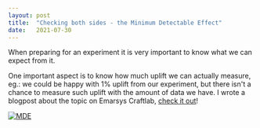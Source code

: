 ```yaml
---
layout: post
title:  "Checking both sides - the Minimum Detectable Effect"
date:   2021-07-30
---
```


When preparing for an experiment it is very important to know what we can expect from it.

One important aspect is to know how much uplift we can actually measure, eg.: we could be happy with 1% uplift from our experiment, but there isn't a chance to measure such uplift with the amount of data we have. I wrote a blogpost about the topic on Emarsys Craftlab, [check it out](https://blog.craftlab.hu/checking-both-sides-the-minimum-detectable-effect-f34a6c0db4fb)!

[![MDE](https://miro.medium.com/max/700/1*s1WhyF4-eF3rj7dok7YBoQ.png)](https://blog.craftlab.hu/checking-both-sides-the-minimum-detectable-effect-f34a6c0db4fb)
